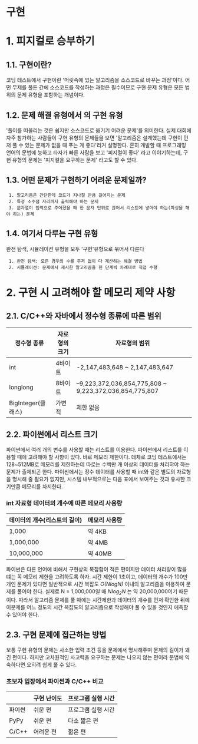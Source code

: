 구현
================
# 1. 피지컬로 승부하기

## 1.1. 구현이란?
코딩 테스트에서 구현이란 '머릿속에 있는 알고리즘을 소스코드로 바꾸는 과정'이다. 어떤 무제를 풀든 간에 소스코드를 작성하는 과정은 필수이므로 구현 문제 유형은 모든 범위의 문제 유형을 포함하는 개념이다. 

## 1.2. 문제 해결 유형에서 의 구현 유형
'풀이를 떠올리는 것은 쉽지만 소스코드로 옮기기 어려운 문제'를 의미한다. 실제 대회에 자주 참가하는 사람들이 구현 유형의 문제들을 보면 '알고리즘은 설계했는데 구현이 먼저 풀 수 있는 문제가 없을 때 푸는 게 좋다'리거 설명한다. 흔히 개발할 때 프로그래밍 언어의 문법에 능하고 타자가 빠른 사람을 보고 '피지컬이 좋다' 라고 이야기하는데, 구현 유형의 문제는 '피지컬을 요구하는 문제' 라고도 할 수 있다. 

## 1.3. 어떤 문제가 구현하기 어려운 문제일까?
     1. 알고리즘은 간단한데 코드가 지나칠 만큼 길어지는 문제
     2. 특정 소수점 자리까지 출력해야 하는 문제
     3. 문자열이 입력으로 주어졌을 때 한 문자 단위로 끊어서 리스트에 넣어야 하는(파싱을 해야 하는) 문제

## 1.4. 여기서 다루는 구현 유형
완전 탐색, 시뮬레이션 유형을 모두 '구현'유형으로 묶어서 다룬다

     1. 완전 탐색: 모든 경우의 수를 주저 없이 다 계산하는 해결 방법
     2. 시뮬레이션: 문제에서 제시한 알고리즘을 한 단계씩 차례대로 직접 수행

# 2. 구현 시 고려해야 할 메모리 제약 사항

## 2.1. C/C++와 자바에서 정수형 종류에 따른 범위
| 정수형 종류 | 자료형의 크기 | 자료형의 범위 |
|----------|------------|-----------|
| int | 4바이트 | -2,147,483,648 ~ 2,147,483,647|
| longlong | 8바이트 | –9,223,372,036,854,775,808 ~ 9,223,372,036,854,775,807 |
| BigInteger(클래스)| 가변적 | 제한 없음 |

## 2.2. 파이썬에서 리스트 크기
파이썬에서 여러 개의 변수를 사용할 때는 리스트를 이용한다. 파이썬에서 리스트를 이용할 때에 고려해야 할 사항이 있다. 바로 메모리 제한이다. 데체로 코딩 테스트에서는 128~512MB로 메모리를 제한하는데 따로는 수백만 개 이상의 데이터를 처리햐야 하는 문제가 출제되곤 한다. 파이썬에서는 정수 데이터를 사용할 때 int와 같은 별도의 자료형을 명시해 줄 필요가 없지만, 시스템 내부적으로는 다음 표에서 보여주는 것과 유사한 크기만큼 메모리를 차지한다.

### int 자료형 데이터의 개수에 따른 메모리 사용량
| 데이터의 개수(리스트의 길이) | 메모리 사용량 |
| ---------------------- | --------- |
| 1,000 | 약 4KB |
| 1,000,000 | 약 4MB |
| 10,000,000 | 약 40MB |

파이썬은 다른 언어에 비해서 구현상의 복잡함이 적은 편이지만 데이터 처리량이 많을 떄는 꼭 메모리 제한을 고려하도록 하자. 
시간 제한이 1초이고, 데이터의 개수가 100만개인 문제가 있다면 일반적으로 시간 복잡도 _O(NlogN)_ 이내의 알고리즘을 이용하여 문제를 풀어야 한다. 실제로 N = 1,000,000일 때 _Nlog<sub>2</sub>N_ 는 약 20,000,000이기 때문이다. 따라서 알고리즘 문제를 풀 때에는 시간제한과 데이터의 개수를 먼저 확인한 뒤에 이문제를 어느 정도의 시간 복잡도의 알고리즘으로 작성해야 풀 수 있을 것인지 에측할 수 있어야 한다.

## 2.3. 구현 문제에 접근하는 방법
보통 구현 유형의 문제는 사소한 입력 조건 등을 문제에서 명시해주며 문제의 길이가 꽤 긴 편이다. 하지만 고차원적인 사고력을 요구하는 문제는 나오지 않는 편이라 문법에 익숙하다면 오히려 쉽게 풀 수 있다. 

### 초보자 입장에서 파이썬과 C/C++ 비교
| | 구현 난이도 | 프로그램 실행 시간|
|------|-------|-------------|
| 파이썬 | 쉬운 편 | 프로그램 실행 시간 |
| PyPy | 쉬운 편 | 다소 짧은 편 |
| C/C++ | 어려운 편 | 짧은 편 |

